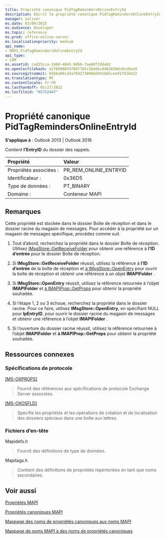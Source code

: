 ```yaml
---
title: Propriété canonique PidTagRemindersOnlineEntryId
description: Décrit la propriété canonique PidTagRemindersOnlineEntryId, qui contient l’EntryID du dossier reminders.
manager: soliver
ms.date: 03/09/2015
ms.audience: Developer
ms.topic: reference
ms.prod: office-online-server
ms.localizationpriority: medium
api_name:
- MAPI.PidTagRemindersOnlineEntryId
api_type:
- COM
ms.assetid: cad25cca-248d-4845-9d60-7aa60f2dda62
ms.openlocfilehash: e1760988f478d77b5c3bddbcdd82820dc8cebea9
ms.sourcegitcommit: b568a00c3da704273896b6941b65cee91fd1bd22
ms.translationtype: MT
ms.contentlocale: fr-FR
ms.lasthandoff: 05/27/2022
ms.locfileid: "65752447"
---
```

# <a name="pidtagremindersonlineentryid-canonical-property"></a>Propriété canonique PidTagRemindersOnlineEntryId

  
  
**S’applique à** : Outlook 2013 | Outlook 2016 
  
Contient **l’EntryID** du dossier des rappels. 
  
|Propriété |Valeur |
|:-----|:-----|
|Propriétés associées :  <br/> |PR_REM_ONLINE_ENTRYID  <br/> |
|Identificateur :  <br/> |0x36D5  <br/> |
|Type de données :  <br/> |PT_BINARY  <br/> |
|Domaine :  <br/> |Conteneur MAPI  <br/> |
   
## <a name="remarks"></a>Remarques

Cette propriété est stockée dans le dossier Boîte de réception et dans le dossier racine du magasin de messages. Pour accéder à la propriété sur un magasin de messages spécifique, procédez comme suit. 
  
1. Tout d’abord, recherchez la propriété dans le dossier Boîte de réception. Utilisez [IMsgStore::GetReceiveFolder](imsgstore-getreceivefolder.md) pour obtenir une référence à **l’ID d’entrée** pour le dossier Boîte de réception. 
    
2. Si **IMsgStore::GetReceiveFolder** réussit, utilisez la référence à **l’ID d’entrée** de la boîte de réception et [à IMsgStore::OpenEntry](imsgstore-openentry.md) pour ouvrir la boîte de réception et obtenir une référence à un objet **IMAPIFolder** . 
    
3. Si **IMsgStore::OpenEntry** réussit, utilisez la référence retournée à l’objet **IMAPIFolder** et [à IMAPIProp::GetProps](imapiprop-getprops.md) pour obtenir la propriété souhaitée. 
    
4. Si l’étape 1, 2 ou 3 échoue, recherchez la propriété dans le dossier racine. Pour ce faire, utilisez **IMsgStore::OpenEntry**, en spécifiant NULL pour **lpEntryID**, pour ouvrir le dossier racine du magasin de messages et obtenir une référence à l’objet **IMAPIFolder** . 
    
5. Si l’ouverture du dossier racine réussit, utilisez la référence retournée à l’objet **IMAPIFolder** et **à IMAPIProp::GetProps** pour obtenir la propriété souhaitée. 
    
## <a name="related-resources"></a>Ressources connexes

### <a name="protocol-specifications"></a>Spécifications de protocole

[[MS-OXPROPS]](https://msdn.microsoft.com/library/f6ab1613-aefe-447d-a49c-18217230b148%28Office.15%29.aspx)
  
> Fournit des références aux spécifications de protocole Exchange Server associées.
    
[[MS-OXOSFLD]](https://msdn.microsoft.com/library/a60e9c16-2ba8-424b-b60c-385a8a2837cb%28Office.15%29.aspx)
  
> Spécifie les propriétés et les opérations de création et de localisation des dossiers spéciaux dans une boîte aux lettres.
    
### <a name="header-files"></a>Fichiers d’en-tête

Mapidefs.h
  
> Fournit des définitions de type de données.
    
Mapitags.h
  
> Contient des définitions de propriétés répertoriées en tant que noms secondaires.
    
## <a name="see-also"></a>Voir aussi



[Propriétés MAPI](mapi-properties.md)
  
[Propriétés canoniques MAPI](mapi-canonical-properties.md)
  
[Mappage des noms de propriétés canoniques aux noms MAPI](mapping-canonical-property-names-to-mapi-names.md)
  
[Mappage de noms MAPI à des noms de propriétés canoniques](mapping-mapi-names-to-canonical-property-names.md)

